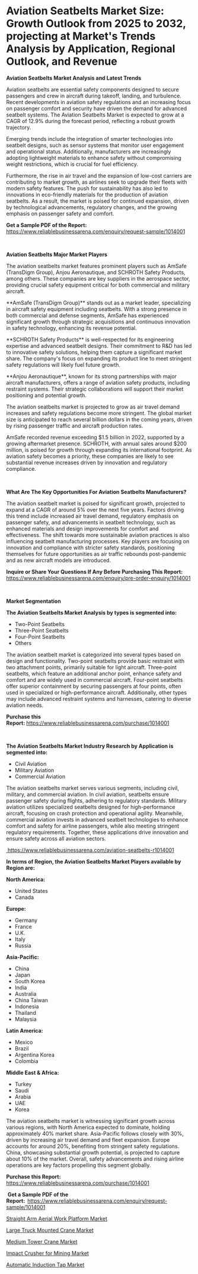 <p><h1>Aviation Seatbelts Market Size: Growth Outlook from 2025 to 2032, projecting at Market's Trends Analysis by Application, Regional Outlook, and Revenue</h1></p><p><strong>Aviation Seatbelts Market Analysis and Latest Trends</strong></p>
<p><p>Aviation seatbelts are essential safety components designed to secure passengers and crew in aircraft during takeoff, landing, and turbulence. Recent developments in aviation safety regulations and an increasing focus on passenger comfort and security have driven the demand for advanced seatbelt systems. The Aviation Seatbelts Market is expected to grow at a CAGR of 12.9% during the forecast period, reflecting a robust growth trajectory.</p><p>Emerging trends include the integration of smarter technologies into seatbelt designs, such as sensor systems that monitor user engagement and operational status. Additionally, manufacturers are increasingly adopting lightweight materials to enhance safety without compromising weight restrictions, which is crucial for fuel efficiency.</p><p>Furthermore, the rise in air travel and the expansion of low-cost carriers are contributing to market growth, as airlines seek to upgrade their fleets with modern safety features. The push for sustainability has also led to innovations in eco-friendly materials for the production of aviation seatbelts. As a result, the market is poised for continued expansion, driven by technological advancements, regulatory changes, and the growing emphasis on passenger safety and comfort.</p></p>
<p><strong>Get a Sample PDF of the Report:&nbsp;</strong> <a href="https://www.reliablebusinessarena.com/enquiry/request-sample/1014001?utm_campaign=3497&utm_medium=2&utm_source=Github&utm_content=ia&utm_term=04042025&utm_id=aviation-seatbelts">https://www.reliablebusinessarena.com/enquiry/request-sample/1014001</a></p>
<p>&nbsp;</p>
<p><strong>Aviation Seatbelts Major Market Players</strong></p>
<p><p>The aviation seatbelts market features prominent players such as AmSafe (TransDigm Group), Anjou Aeronautique, and SCHROTH Safety Products, among others. These companies are key suppliers in the aerospace sector, providing crucial safety equipment critical for both commercial and military aircraft.</p><p>**AmSafe (TransDigm Group)** stands out as a market leader, specializing in aircraft safety equipment including seatbelts. With a strong presence in both commercial and defense segments, AmSafe has experienced significant growth through strategic acquisitions and continuous innovation in safety technology, enhancing its revenue potential.</p><p>**SCHROTH Safety Products** is well-respected for its engineering expertise and advanced seatbelt designs. Their commitment to R&D has led to innovative safety solutions, helping them capture a significant market share. The company's focus on expanding its product line to meet stringent safety regulations will likely fuel future growth.</p><p>**Anjou Aeronautique**, known for its strong partnerships with major aircraft manufacturers, offers a range of aviation safety products, including restraint systems. Their strategic collaborations will support their market positioning and potential growth.</p><p>The aviation seatbelts market is projected to grow as air travel demand increases and safety regulations become more stringent. The global market size is anticipated to reach several billion dollars in the coming years, driven by rising passenger traffic and aircraft production rates.</p><p>AmSafe recorded revenue exceeding $1.5 billion in 2022, supported by a growing aftermarket presence. SCHROTH, with annual sales around $200 million, is poised for growth through expanding its international footprint. As aviation safety becomes a priority, these companies are likely to see substantial revenue increases driven by innovation and regulatory compliance.</p></p>
<p>&nbsp;</p>
<p><strong>What Are The Key Opportunities For Aviation Seatbelts Manufacturers?</strong></p>
<p><p>The aviation seatbelt market is poised for significant growth, projected to expand at a CAGR of around 5% over the next five years. Factors driving this trend include increased air travel demand, regulatory emphasis on passenger safety, and advancements in seatbelt technology, such as enhanced materials and design improvements for comfort and effectiveness. The shift towards more sustainable aviation practices is also influencing seatbelt manufacturing processes. Key players are focusing on innovation and compliance with stricter safety standards, positioning themselves for future opportunities as air traffic rebounds post-pandemic and as new aircraft models are introduced.</p></p>
<p><strong>Inquire or Share Your Questions If Any Before Purchasing This Report:</strong> <a href="https://www.reliablebusinessarena.com/enquiry/pre-order-enquiry/1014001?utm_campaign=3497&utm_medium=2&utm_source=Github&utm_content=ia&utm_term=04042025&utm_id=aviation-seatbelts">https://www.reliablebusinessarena.com/enquiry/pre-order-enquiry/1014001</a></p>
<p>&nbsp;</p>
<p><strong>Market Segmentation</strong></p>
<p><strong>The Aviation Seatbelts Market Analysis by types is segmented into:</strong></p>
<p><ul><li>Two-Point Seatbelts</li><li>Three-Point Seatbelts</li><li>Four-Point Seatbelts</li><li>Others</li></ul></p>
<p><p>The aviation seatbelt market is categorized into several types based on design and functionality. Two-point seatbelts provide basic restraint with two attachment points, primarily suitable for light aircraft. Three-point seatbelts, which feature an additional anchor point, enhance safety and comfort and are widely used in commercial aircraft. Four-point seatbelts offer superior containment by securing passengers at four points, often used in specialized or high-performance aircraft. Additionally, other types may include advanced restraint systems and harnesses, catering to diverse aviation needs.</p></p>
<p><strong>Purchase this Report:&nbsp;</strong><a href="https://www.reliablebusinessarena.com/purchase/1014001?utm_campaign=3497&utm_medium=2&utm_source=Github&utm_content=ia&utm_term=04042025&utm_id=aviation-seatbelts">https://www.reliablebusinessarena.com/purchase/1014001</a></p>
<p>&nbsp;</p>
<p><strong>The Aviation Seatbelts Market Industry Research by Application is segmented into:</strong></p>
<p><ul><li>Civil Aviation</li><li>Military Aviation</li><li>Commercial Aviation</li></ul></p>
<p><p>The aviation seatbelts market serves various segments, including civil, military, and commercial aviation. In civil aviation, seatbelts ensure passenger safety during flights, adhering to regulatory standards. Military aviation utilizes specialized seatbelts designed for high-performance aircraft, focusing on crash protection and operational agility. Meanwhile, commercial aviation invests in advanced seatbelt technologies to enhance comfort and safety for airline passengers, while also meeting stringent regulatory requirements. Together, these applications drive innovation and ensure safety across all aviation sectors.</p></p>
<p><a href="https://www.reliablebusinessarena.com/aviation-seatbelts-r1014001?utm_campaign=3497&utm_medium=2&utm_source=Github&utm_content=ia&utm_term=04042025&utm_id=aviation-seatbelts">&nbsp;https://www.reliablebusinessarena.com/aviation-seatbelts-r1014001</a></p>
<p><strong>In terms of Region, the Aviation Seatbelts Market Players available by Region are:</strong></p>
<p>
    <p> <strong> North America: </strong>
        <ul>
            <li>United States</li>
            <li>Canada</li>
        </ul>
        </p> 
    <p> <strong> Europe: </strong>
        <ul>
            <li>Germany</li>
            <li>France</li>
            <li>U.K.</li>
            <li>Italy</li>
            <li>Russia</li>
        </ul>
        </p> 
    <p> <strong> Asia-Pacific: </strong>
        <ul>
            <li>China</li>
            <li>Japan</li>
            <li>South Korea</li>
            <li>India</li>
            <li>Australia</li>
            <li>China Taiwan</li>
            <li>Indonesia</li>
            <li>Thailand</li>
            <li>Malaysia</li>
        </ul>
        </p> 
    <p> <strong> Latin America: </strong>
        <ul>
            <li>Mexico</li>
            <li>Brazil</li>
            <li>Argentina Korea</li>
            <li>Colombia</li>
        </ul>
        </p> 
    <p> <strong> Middle East & Africa: </strong>
        <ul>
            <li>Turkey</li>
            <li>Saudi</li>
            <li>Arabia</li>
            <li>UAE</li>
            <li>Korea</li>
        </ul>
    </p>
    </p>
<p><p>The aviation seatbelts market is witnessing significant growth across various regions, with North America expected to dominate, holding approximately 40% market share. Asia-Pacific follows closely with 30%, driven by increasing air travel demand and fleet expansion. Europe accounts for around 20%, benefiting from stringent safety regulations. China, showcasing substantial growth potential, is projected to capture about 10% of the market. Overall, safety advancements and rising airline operations are key factors propelling this segment globally.</p></p>
<p><strong>Purchase this Report: </strong><a href="https://www.reliablebusinessarena.com/purchase/1014001?utm_campaign=3497&utm_medium=2&utm_source=Github&utm_content=ia&utm_term=04042025&utm_id=aviation-seatbelts">https://www.reliablebusinessarena.com/purchase/1014001</a></p>
<p>&nbsp;<strong>Get a Sample PDF of the Report:&nbsp;&nbsp;</strong><a href="https://www.reliablebusinessarena.com/enquiry/request-sample/1014001?utm_campaign=3497&utm_medium=2&utm_source=Github&utm_content=ia&utm_term=04042025&utm_id=aviation-seatbelts">https://www.reliablebusinessarena.com/enquiry/request-sample/1014001</a></p>
<p><strong></strong></p>
<p><p><a href="https://www.linkedin.com/pulse/why-straight-arm-aerial-work-platform-market-thriving-95-cagr-e7mhc?utm_campaign=3497&utm_medium=2&utm_source=Github&utm_content=ia&utm_term=04042025&utm_id=aviation-seatbelts">Straight Arm Aerial Work Platform Market</a></p><p><a href="https://www.linkedin.com/pulse/value-segmentation-share-andanalysis-large-truck-mounted-crane-bfclc?utm_campaign=3497&utm_medium=2&utm_source=Github&utm_content=ia&utm_term=04042025&utm_id=aviation-seatbelts">Large Truck Mounted Crane Market</a></p><p><a href="https://www.linkedin.com/pulse/projected-57-cagr-medium-tower-crane-market-2025-2032-viukc?utm_campaign=3497&utm_medium=2&utm_source=Github&utm_content=ia&utm_term=04042025&utm_id=aviation-seatbelts">Medium Tower Crane Market</a></p><p><a href="https://www.linkedin.com/pulse/future-trends-growth-prospects-impact-crusher-mining-wbybc?utm_campaign=3497&utm_medium=2&utm_source=Github&utm_content=ia&utm_term=04042025&utm_id=aviation-seatbelts">Impact Crusher for Mining Market</a></p><p><a href="https://www.linkedin.com/pulse/global-automatic-induction-tap-market-share-growth-opportunities-4qwwc?utm_campaign=3497&utm_medium=2&utm_source=Github&utm_content=ia&utm_term=04042025&utm_id=aviation-seatbelts">Automatic Induction Tap Market</a></p></p>